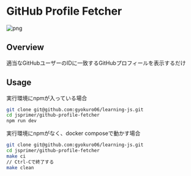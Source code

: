 # GitHub Profile Fetcher

![png](https://github.com/gyokuro06/learning-js/jsprimer/github-profile-fetcher/image/github-profile-fetcher.png)

## Overview

適当なGitHubユーザーのIDに一致するGitHubプロフィールを表示するだけ

## Usage
実行環境にnpmが入っている場合
```sh
git clone git@github.com:gyokuro06/learning-js.git
cd jsprimer/github-profile-fetcher
npm run dev
```

実行環境にnpmがなく、docker composeで動かす場合
```sh
git clone git@github.com:gyokuro06/learning-js.git
cd jsprimer/github-profile-fetcher
make ci
// Ctrl-Cで終了する
make clean
```

